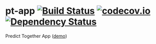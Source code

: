 # pt-app [![Build Status](https://travis-ci.org/matek2305/pt-app.svg?branch=develop)](https://travis-ci.org/matek2305/pt-app) [![codecov.io](https://codecov.io/github/matek2305/pt-app/coverage.svg?branch=develop)](https://codecov.io/github/matek2305/pt-app?branch=develop) [![Dependency Status](https://www.versioneye.com/user/projects/56bb8b012a29ed0034380553/badge.svg)](https://www.versioneye.com/user/projects/56bb8b012a29ed0034380553) 
Predict Together App ([demo](https://pt-demo.herokuapp.com/tournaments/1/matches?page=0&size=5))
